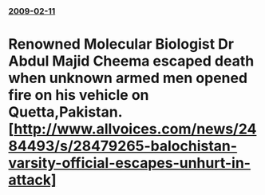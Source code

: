 ### [2009-02-11](/news/2009/02/11/index.md)

#  Renowned Molecular Biologist Dr Abdul Majid Cheema escaped death when unknown armed men opened fire on his vehicle on Quetta,Pakistan. [http://www.allvoices.com/news/2484493/s/28479265-balochistan-varsity-official-escapes-unhurt-in-attack]



